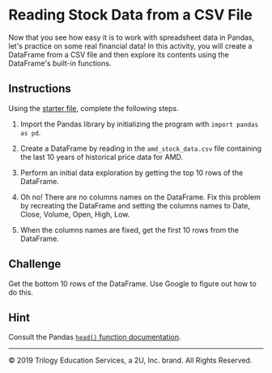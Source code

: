 # Reading Stock Data from a CSV File

Now that you see how easy it is to work with spreadsheet data in Pandas, let's practice on some real financial data! In this activity, you will create a DataFrame from a CSV file and then explore its contents using the DataFrame's built-in functions.

## Instructions

Using the [starter file](Unsolved/reading_stock_data.ipynb), complete the following steps.

1. Import the Pandas library by initializing the program with `import pandas as pd`.

2. Create a DataFrame by reading in the `amd_stock_data.csv` file containing the last 10 years of historical price data for AMD.

3. Perform an initial data exploration by getting the top 10 rows of the DataFrame.

4. Oh no! There are no columns names on the DataFrame. Fix this problem by recreating the DataFrame and setting the columns names to Date, Close, Volume, Open, High, Low.

5. When the columns names are fixed, get the first 10 rows from the DataFrame.

## Challenge

Get the bottom 10 rows of the DataFrame. Use Google to figure out how to do this.

## Hint

Consult the Pandas [`head()` function documentation](https://pandas.pydata.org/pandas-docs/stable/reference/api/pandas.DataFrame.head.html).

---

© 2019 Trilogy Education Services, a 2U, Inc. brand. All Rights Reserved.
